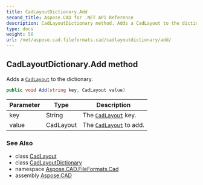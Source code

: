 ```yaml
---
title: CadLayoutDictionary.Add
second_title: Aspose.CAD for .NET API Reference
description: CadLayoutDictionary method. Adds a CadLayout to the dictionary
type: docs
weight: 50
url: /net/aspose.cad.fileformats.cad/cadlayoutdictionary/add/
---
```

## CadLayoutDictionary.Add method

Adds a [`CadLayout`](../../../aspose.cad.fileformats.cad.cadobjects/cadlayout/) to the dictionary.

```csharp
public void Add(string key, CadLayout value)
```

| Parameter | Type | Description |
| --- | --- | --- |
| key | String | The [`CadLayout`](../../../aspose.cad.fileformats.cad.cadobjects/cadlayout/) key. |
| value | CadLayout | The [`CadLayout`](../../../aspose.cad.fileformats.cad.cadobjects/cadlayout/) to add. |

### See Also

* class [CadLayout](../../../aspose.cad.fileformats.cad.cadobjects/cadlayout/)
* class [CadLayoutDictionary](../)
* namespace [Aspose.CAD.FileFormats.Cad](../../../aspose.cad.fileformats.cad/)
* assembly [Aspose.CAD](../../../)


